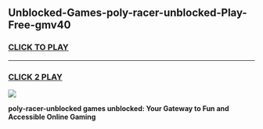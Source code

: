 
## Unblocked-Games-poly-racer-unblocked-Play-Free-gmv40
<h3>
<a href="https://premium76.site?title=poly-racer-unblocked&ref=23A">CLICK TO PLAY</a></h3>
<hr>

<h3>
<a href="https://premium76.site?title=poly-racer-unblocked&ref=23A">CLICK 2 PLAY</a>
  
</h3>

<a href="https://premium76.site?title=poly-racer-unblocked&ref=23A"><img src="https://clearcache.store/games.png"></a>


**poly-racer-unblocked games unblocked: Your Gateway to Fun and Accessible Online Gaming**
